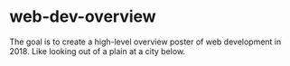 # web-dev-overview
The goal is to create a high-level overview poster of web development in 2018. Like looking out of a plain at a city below.
